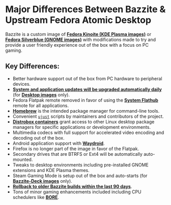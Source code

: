 # Major Differences Between Bazzite & Upstream Fedora Atomic Desktop

Bazzite is a custom image of [**Fedora Kinoite (KDE Plasma images)**](https://fedoraproject.org/atomic-desktops/kinoite/) or [**Fedora Silverblue (GNOME images)**](https://fedoraproject.org/atomic-desktops/silverblue/) with modifications made to try and provide a user friendly experience out of the box with a focus on PC gaming.

## Key Differences:

- Better hardware support out of the box from PC hardware to peripheral devices.
- [**System and application updates will be upgraded automatically daily**](/Installing_and_Managing_Software/Updates_Rollbacks_and_Rebasing/updating_guide/) (for [**Desktop images**](/General/FAQ/#1-desktop-edition) only).
- Fedora Flatpak remote removed in favor of using the [**System Flathub**](https://flathub.org/) remote for all applications.
- [**Homebrew**](/Installing_and_Managing_Software/Homebrew/) is the intended package manager for command-line tools.
- Convenient [`ujust`](/Installing_and_Managing_Software/ujust/) scripts by maintainers and contributors of the project.
- [**Distrobox containers**](/Installing_and_Managing_Software/Distrobox/) grant access to other Linux desktop package managers for specific applications or development environments.
- Multimedia codecs with full support for accelerated video encoding and decoding out of the box.
- Android application support with [**Waydroid**](/Installing_and_Managing_Software/Waydroid_Setup_Guide.md).
- Firefox is no longer part of the image in favor of the Flatpak.
- Secondary drives that are BTRFS or Ext4 will be automatically auto-mounted.
- Tweaks to desktop environments including pre-installed GNOME extensions and KDE Plasma themes.
- Steam Gaming Mode is setup out of the box and auto-starts (for [**Bazzite-Deck images**](/Handheld_and_HTPC_edition/Steam_Gaming_Mode/) only).
- [**Rollback to older Bazzite builds within the last 90 days**](/Installing_and_Managing_Software/Updates_Rollbacks_and_Rebasing/bazzite_rollback_helper.md).
- Tons of minor gaming enhancements included including CPU schedulers like [**BORE**](https://github.com/firelzrd/bore-scheduler).
